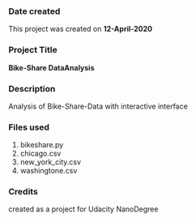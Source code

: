 ### Date created
This project was created on **12-April-2020**

### Project Title
**Bike-Share DataAnalysis**

### Description
Analysis of Bike-Share-Data with interactive interface


### Files used
1. bikeshare.py
2. chicago.csv
3. new_york_city.csv
4. washingtone.csv

### Credits
created as a project for Udacity NanoDegree
